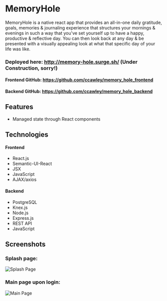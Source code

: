 # MemoryHole

MemoryHole is a native react app that provides an all-in-one daily gratitude, goals, memories & journaling experience that structures your mornings & evenings in such a way that you've set yourself up to have a happy, productive & reflective day. You can then look back at any day & be presented with a visually appealing look at what that specific day of your life was like.

### Deployed here: http://memory-hole.surge.sh/ (Under Construction, sorry!)
#### Frontend GitHub: https://github.com/ccawley/memory_hole_frontend
#### Backend GitHub: https://github.com/ccawley/memory_hole_backend

## Features
- Managed state through React components

## Technologies
#### Frontend
- React.js
- Semantic-UI-React
- JSX
- JavaScript
- AJAX/axios

#### Backend
- PostgreSQL
- Knex.js
- Node.js
- Express.js
- REST API
- JavaScript

## Screenshots

### Splash page:
![Splash Page](screenshots/memory-hole-splash.png)

### Main page upon login:
![Main Page](screenshots/memory-hole-main.png)
